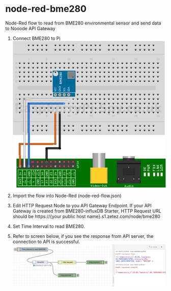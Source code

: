 # node-red-bme280
Node-Red flow to read from BME280 environmental sensor and send data to Nooode API Gateway

1. Connect BME280 to Pi 
![Alt text](BME280-Module-Setup.png?raw=true "Setup")

2. Import the flow into Node-Red (node-red-flow.json)

3. Edit HTTP Request Node to you API Gateway Endpoint. If your API Gateway is created from BME280-influxDB Starter, HTTP Request URL should be https://{your public host name}.s1.zetez.com/node/bme280

4. Set Time Interval to read BME280.

5. Refer to screen below, if you see the response from API server, the connection to API is successful. 
![Alt text](bme280-debug-screen.png?raw=true "Setup")

